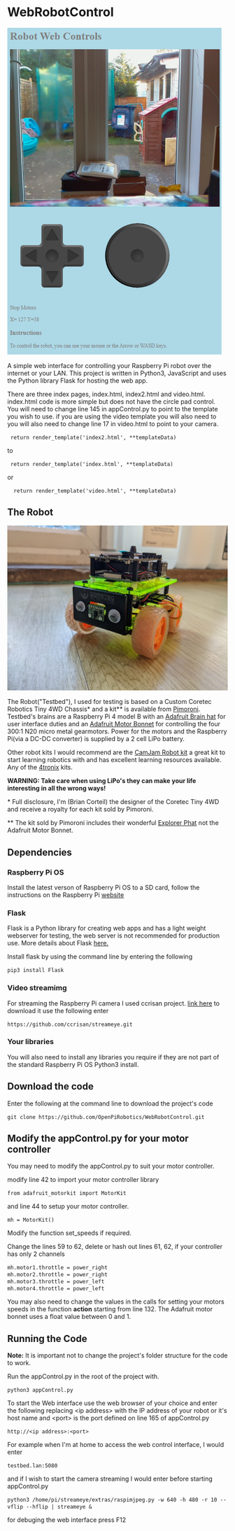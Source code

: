 # WebRobotControl

![](images/video-index.png)

A simple web interface for controlling your Raspberry Pi robot over the internet or your LAN.
This project is written in Python3, JavaScript and uses the Python library Flask for hosting the web app.

There are three index pages, index.html, index2.html and video.html. index.html code is more simple but does not have the circle pad control. 
You will need to change line 145 in appControl.py to point to the template you wish to use. if you are using the video template you will also need to you will also need to change line 17 in video.html to point to your camera.

```
 return render_template('index2.html', **templateData)
 ```
 to
 ```
  return render_template('index.html', **templateData)
```
 or
```
  return render_template('video.html', **templateData)
```
 

## The Robot

![](images/testbed.jpg)

The Robot("Testbed"), I used for testing is based on a Custom Coretec Robotics Tiny 4WD Chassis\* and a kit\** is available from [Pimoroni](https://shop.pimoroni.com/products/coretec-tiny-4wd-robot-rover). Testbed's brains are a Raspberry Pi 4 model B with an [Adafruit Brain hat](https://www.adafruit.com/product/437) for user interface duties and an [Adafruit Motor Bonnet](https://www.adafruit.com/product/4280) for controlling the four 300:1 N20 micro metal gearmotors. Power for the motors and the Raspberry Pi(via a DC-DC converter) is supplied by a 2 cell LiPo battery. 

Other robot kits I would recommend are the [CamJam Robot kit](https://thepihut.com/collections/camjam-edukit/products/camjam-edukit-3-robotics) a great kit to start learning robotics with and has excellent learning resources available. Any of the [4tronix](https://shop.4tronix.co.uk/collections/robot-kits) kits.


**WARNING: Take care when using LiPo's they can make your life interesting in all the wrong ways!**

 \* Full disclosure, I'm (Brian Corteil) the designer of the Coretec Tiny 4WD and receive a royalty for each kit sold by Pimoroni.

\** The kit sold by Pimoroni includes their wonderful [Explorer Phat](https://shop.pimoroni.com/products/explorer-phat) not the Adafruit Motor Bonnet.

## Dependencies

### Raspberry Pi OS

Install the latest verson of Raspberry Pi OS to a SD card, follow the instructions on the Raspberry Pi [website](https://www.raspberrypi.org/software/)

### Flask

Flask is a Python library for creating web apps and has a light weight webserver for testing, the web server is not recommended for production use. More details about Flask [here.](https://flask.palletsprojects.com/en/1.1.x/)

Install flask by using the command line by entering the following

```
pip3 install Flask
```

### Video streamimg

For streaming the Raspberry Pi camera I used ccrisan project. [link here](https://github.com/ccrisan/streameye) to download it use the following enter 

```
https://github.com/ccrisan/streameye.git
```

### Your libraries

You will also need to install any libraries you require if they are not part of the standard Raspberry Pi OS Python3 install.

## Download the code

Enter the following at the command line to download the project's code

```
git clone https://github.com/OpenPiRobotics/WebRobotControl.git
```

## Modify the appControl.py for your motor controller

You may need to modify the appControl.py to suit your motor controller.

modify line 42 to import your motor controller library
```
from adafruit_motorkit import MotorKit
```
and line 44 to setup your motor controller.
```
mh = MotorKit()
```

Modify the function set_speeds if required.

Change the lines 59 to 62, delete or hash out lines 61, 62, if your controller has only 2 channels
```
mh.motor1.throttle = power_right
mh.motor2.throttle = power_right
mh.motor3.throttle = power_left
mh.motor4.throttle = power_left
```

You may also need to change the values in the calls for setting your motors speeds in the function **action** starting from line 132. The Adafruit motor bonnet uses a float value between 0 and 1.

## Running the Code

**Note:** It is important not to change the project's folder structure for the code to work.

Run the appControl.py in the root of the project with.
```
python3 appControl.py
```
To start the Web interface use the web browser of your choice and enter the following replacing \<ip address\> with the IP address of your robot or it's host name and \<port\> is the port defined on line 165 of appControl.py
 ```
 http://<ip address>:<port>
 ```
 
 For example when I'm at home to access the web control interface, I would enter 
 ```
 testbed.lan:5080
 ```
 and if I wish to start the camera streaming I would enter before starting appControl.py
```
python3 /home/pi/streameye/extras/raspimjpeg.py -w 640 -h 480 -r 10 --vflip --hflip | streameye &
```

 
 for debuging the web interface press F12
